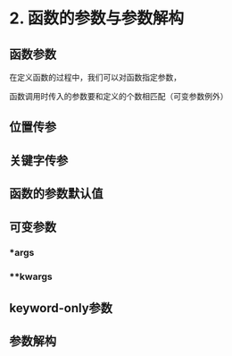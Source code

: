 # 2. 函数的参数与参数解构

## 函数参数

在定义函数的过程中，我们可以对函数指定参数，

函数调用时传入的参数要和定义的个数相匹配（可变参数例外）

## 位置传参



## 关键字传参



## 函数的参数默认值



## 可变参数

### \*args



### \*\*kwargs



## keyword-only参数



## 参数解构

